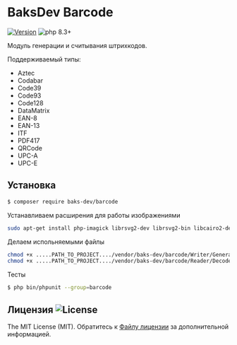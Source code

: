 # BaksDev Barcode

[![Version](https://img.shields.io/badge/version-7.1.2-blue)](https://github.com/baks-dev/barcode/releases)
![php 8.3+](https://img.shields.io/badge/php-min%208.3-red.svg)

Модуль генерации и считывания штрихкодов.

Поддерживаемый типы:

* Aztec
* Codabar
* Code39
* Code93
* Code128
* DataMatrix
* EAN-8
* EAN-13
* ITF
* PDF417
* QRCode
* UPC-A
* UPC-E

## Установка

``` bash
$ composer require baks-dev/barcode
```

Устанавливаем расширения для работы изображениями

``` bash
sudo apt-get install php-imagick librsvg2-dev librsvg2-bin libcairo2-dev
```

Делаем испольняемыми файлы

``` bash
chmod +x .....PATH_TO_PROJECT..../vendor/baks-dev/barcode/Writer/Generate
chmod +x .....PATH_TO_PROJECT..../vendor/baks-dev/barcode/Reader/Decode
```

Тесты

``` bash
$ php bin/phpunit --group=barcode
```

## Лицензия ![License](https://img.shields.io/badge/MIT-green)

The MIT License (MIT). Обратитесь к [Файлу лицензии](LICENSE.md) за дополнительной информацией.

